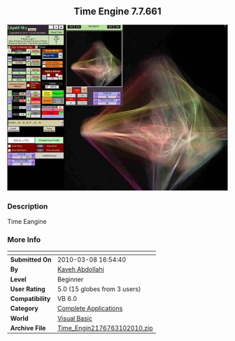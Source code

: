 ﻿<div align="center">

## Time Engine 7\.7\.661

<img src="PIC20103101941377368.jpg">
</div>

### Description

Time Eangine
 
### More Info
 


<span>             |<span>
---                |---
**Submitted On**   |2010-03-08 16:54:40
**By**             |[Kaveh Abdollahi](https://github.com/Planet-Source-Code/PSCIndex/blob/master/ByAuthor/kaveh-abdollahi.md)
**Level**          |Beginner
**User Rating**    |5.0 (15 globes from 3 users)
**Compatibility**  |VB 6\.0
**Category**       |[Complete Applications](https://github.com/Planet-Source-Code/PSCIndex/blob/master/ByCategory/complete-applications__1-27.md)
**World**          |[Visual Basic](https://github.com/Planet-Source-Code/PSCIndex/blob/master/ByWorld/visual-basic.md)
**Archive File**   |[Time\_Engin2176763102010\.zip](https://github.com/Planet-Source-Code/kaveh-abdollahi-time-engine-7-7-661__1-72984/archive/master.zip)








